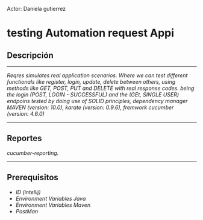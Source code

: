 Actor: Daniela gutierrez
# testing Automation request Appi
## Descripción
***
_Reqres simulates real application scenarios._
_Where we can test different functionals like_
_register, login, update, delete between_
_others, using methods like GET, POST, PUT_
_and DELETE with real response codes._
_being the login (POST, LOGIN - SUCCESSFUL)_
_and the (GEt, SINGLE USER) endpoins tested by doing_
_use of SOLID principles, dependency manager_
_MAVEN (version: 10.0), karate (version: 0.9.6), fremwork_
_cucumber (version: 4.6.0)_
***
## Reportes
_cucumber-reporting._ 
***
## Prerequisitos
- _ID (intellij)_
- _Environment Variables Java_
- _Environment Variables Maven_
- _PostMan_
